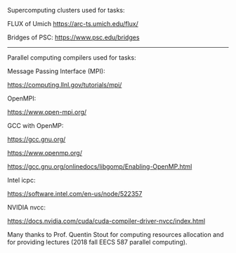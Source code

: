 Supercomputing clusters used for tasks: 

FLUX of Umich
https://arc-ts.umich.edu/flux/

Bridges of PSC:
https://www.psc.edu/bridges 

-------------------------

Parallel computing compilers used for tasks:

Message Passing Interface (MPI):


https://computing.llnl.gov/tutorials/mpi/

OpenMPI:


https://www.open-mpi.org/


GCC with OpenMP: 


https://gcc.gnu.org/ 


https://www.openmp.org/ 


https://gcc.gnu.org/onlinedocs/libgomp/Enabling-OpenMP.html


Intel icpc:


https://software.intel.com/en-us/node/522357 


NVIDIA nvcc:

https://docs.nvidia.com/cuda/cuda-compiler-driver-nvcc/index.html


Many thanks to Prof. Quentin Stout for computing resources allocation and for providing lectures (2018 fall EECS 587 parallel computing). 